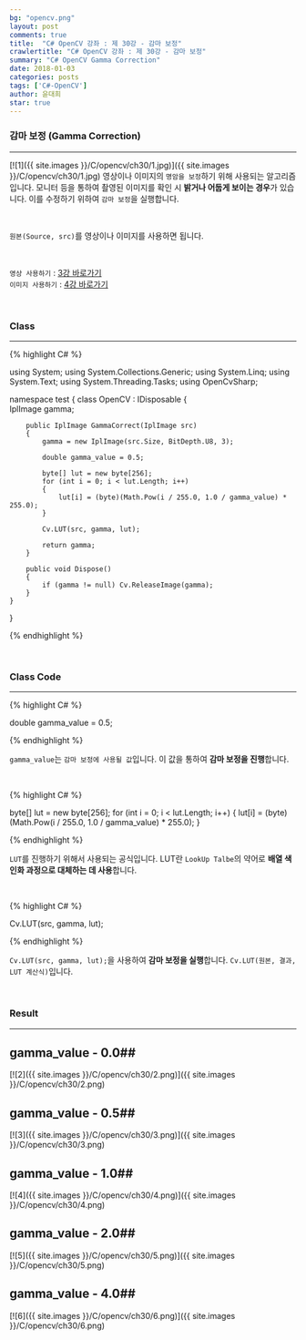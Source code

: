 ```yaml
---
bg: "opencv.png"
layout: post
comments: true
title:  "C# OpenCV 강좌 : 제 30강 - 감마 보정"
crawlertitle: "C# OpenCV 강좌 : 제 30강 - 감마 보정"
summary: "C# OpenCV Gamma Correction"
date: 2018-01-03
categories: posts
tags: ['C#-OpenCV']
author: 윤대희
star: true
---
```


### 감마 보정 (Gamma Correction) ###
----------
[![1]({{ site.images }}/C/opencv/ch30/1.jpg)]({{ site.images }}/C/opencv/ch30/1.jpg)
영상이나 이미지의 `명암을 보정`하기 위해 사용되는 알고리즘입니다. 모니터 등을 통하여 촬영된 이미지를 확인 시 **밝거나 어둡게 보이는 경우**가 있습니다. 이를 수정하기 위하여 `감마 보정`을 실행합니다.

<br>

`원본(Source, src)`를 영상이나 이미지를 사용하면 됩니다.

<br>

`영상 사용하기` : [3강 바로가기][3강]
<br>
`이미지 사용하기` : [4강 바로가기][4강]

<br>

### Class ###
----------

{% highlight C# %}

using System;
using System.Collections.Generic;
using System.Linq;
using System.Text;
using System.Threading.Tasks;
using OpenCvSharp;

namespace test
{
    class OpenCV : IDisposable
    {  
        IplImage gamma;
         
        public IplImage GammaCorrect(IplImage src)
        {
            gamma = new IplImage(src.Size, BitDepth.U8, 3);
            
            double gamma_value = 0.5;

            byte[] lut = new byte[256];
            for (int i = 0; i < lut.Length; i++)
            {
                lut[i] = (byte)(Math.Pow(i / 255.0, 1.0 / gamma_value) * 255.0);
            }

            Cv.LUT(src, gamma, lut);

            return gamma;
        }
                   
        public void Dispose()
        {
            if (gamma != null) Cv.ReleaseImage(gamma);
        }
    }
}

{% endhighlight %}

<br>

### Class Code ###
----------
{% highlight C# %}

double gamma_value = 0.5;

{% endhighlight %}

`gamma_value`는 `감마 보정에 사용될 값`입니다. 이 값을 통하여 **감마 보정을 진행**합니다.

<br>

{% highlight C# %}

byte[] lut = new byte[256];
for (int i = 0; i < lut.Length; i++)
{
    lut[i] = (byte)(Math.Pow(i / 255.0, 1.0 / gamma_value) * 255.0);
}

{% endhighlight %}

`LUT`를 진행하기 위해서 사용되는 공식입니다. LUT란 `LookUp Talbe`의 약어로 **배열 색인화 과정으로 대체하는 데 사용**합니다.

<br>

{% highlight C# %}

Cv.LUT(src, gamma, lut);

{% endhighlight %}

`Cv.LUT(src, gamma, lut);`을 사용하여 **감마 보정을 실행**합니다. `Cv.LUT(원본, 결과, LUT 계산식)`입니다.

<br>

### Result ###
----------
## gamma_value - 0.0##
[![2]({{ site.images }}/C/opencv/ch30/2.png)]({{ site.images }}/C/opencv/ch30/2.png)
<br>
## gamma_value - 0.5##
[![3]({{ site.images }}/C/opencv/ch30/3.png)]({{ site.images }}/C/opencv/ch30/3.png)
<br>
## gamma_value - 1.0##
[![4]({{ site.images }}/C/opencv/ch30/4.png)]({{ site.images }}/C/opencv/ch30/4.png)
<br>
## gamma_value - 2.0##
[![5]({{ site.images }}/C/opencv/ch30/5.png)]({{ site.images }}/C/opencv/ch30/5.png)
<br>
## gamma_value - 4.0##
[![6]({{ site.images }}/C/opencv/ch30/6.png)]({{ site.images }}/C/opencv/ch30/6.png)

[3강]: https://076923.github.io/posts/C-opencv-3/
[4강]: https://076923.github.io/posts/C-opencv-4/

